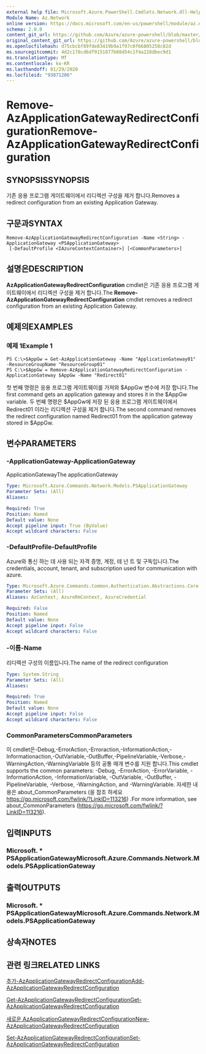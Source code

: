 ```yaml
---
external help file: Microsoft.Azure.PowerShell.Cmdlets.Network.dll-Help.xml
Module Name: Az.Network
online version: https://docs.microsoft.com/en-us/powershell/module/az.network/remove-azapplicationgatewayredirectconfiguration
schema: 2.0.0
content_git_url: https://github.com/Azure/azure-powershell/blob/master/src/Network/Network/help/Remove-AzApplicationGatewayRedirectConfiguration.md
original_content_git_url: https://github.com/Azure/azure-powershell/blob/master/src/Network/Network/help/Remove-AzApplicationGatewayRedirectConfiguration.md
ms.openlocfilehash: d75cbcbf89fde83419b9a1f97c0f66805258c82d
ms.sourcegitcommit: 4d2c178cd6df9151877b08d54c1f4a228dbec9d1
ms.translationtype: MT
ms.contentlocale: ko-KR
ms.lasthandoff: 01/29/2020
ms.locfileid: "93871286"
---
```

# <span data-ttu-id="9c396-101">Remove-AzApplicationGatewayRedirectConfiguration</span><span class="sxs-lookup"><span data-stu-id="9c396-101">Remove-AzApplicationGatewayRedirectConfiguration</span></span>

## <span data-ttu-id="9c396-102">SYNOPSIS</span><span class="sxs-lookup"><span data-stu-id="9c396-102">SYNOPSIS</span></span>
<span data-ttu-id="9c396-103">기존 응용 프로그램 게이트웨이에서 리디렉션 구성을 제거 합니다.</span><span class="sxs-lookup"><span data-stu-id="9c396-103">Removes a redirect configuration from an existing Application Gateway.</span></span>

## <span data-ttu-id="9c396-104">구문과</span><span class="sxs-lookup"><span data-stu-id="9c396-104">SYNTAX</span></span>

```
Remove-AzApplicationGatewayRedirectConfiguration -Name <String> -ApplicationGateway <PSApplicationGateway>
 [-DefaultProfile <IAzureContextContainer>] [<CommonParameters>]
```

## <span data-ttu-id="9c396-105">설명은</span><span class="sxs-lookup"><span data-stu-id="9c396-105">DESCRIPTION</span></span>
<span data-ttu-id="9c396-106">**AzApplicationGatewayRedirectConfiguration** cmdlet은 기존 응용 프로그램 게이트웨이에서 리디렉션 구성을 제거 합니다.</span><span class="sxs-lookup"><span data-stu-id="9c396-106">The **Remove-AzApplicationGatewayRedirectConfiguration** cmdlet removes a redirect configuration from an existing Application Gateway.</span></span>

## <span data-ttu-id="9c396-107">예제의</span><span class="sxs-lookup"><span data-stu-id="9c396-107">EXAMPLES</span></span>

### <span data-ttu-id="9c396-108">예제 1</span><span class="sxs-lookup"><span data-stu-id="9c396-108">Example 1</span></span>
```
PS C:\>$AppGw = Get-AzApplicationGateway -Name "ApplicationGateway01" -ResourceGroupName "ResourceGroup01"
PS C:\>$AppGw = Remove-AzApplicationGatewayRedirectConfiguration -ApplicationGateway $AppGw -Name "Redirect01"
```

<span data-ttu-id="9c396-109">첫 번째 명령은 응용 프로그램 게이트웨이를 가져와 $AppGw 변수에 저장 합니다.</span><span class="sxs-lookup"><span data-stu-id="9c396-109">The first command gets an application gateway and stores it in the $AppGw variable.</span></span>
<span data-ttu-id="9c396-110">두 번째 명령은 $AppGw에 저장 된 응용 프로그램 게이트웨이에서 Redirect01 이라는 리디렉션 구성을 제거 합니다.</span><span class="sxs-lookup"><span data-stu-id="9c396-110">The second command removes the redirect configuration named Redirect01 from the application gateway stored in $AppGw.</span></span>

## <span data-ttu-id="9c396-111">변수</span><span class="sxs-lookup"><span data-stu-id="9c396-111">PARAMETERS</span></span>

### <span data-ttu-id="9c396-112">-ApplicationGateway</span><span class="sxs-lookup"><span data-stu-id="9c396-112">-ApplicationGateway</span></span>
<span data-ttu-id="9c396-113">ApplicationGateway</span><span class="sxs-lookup"><span data-stu-id="9c396-113">The applicationGateway</span></span>

```yaml
Type: Microsoft.Azure.Commands.Network.Models.PSApplicationGateway
Parameter Sets: (All)
Aliases:

Required: True
Position: Named
Default value: None
Accept pipeline input: True (ByValue)
Accept wildcard characters: False
```

### <span data-ttu-id="9c396-114">-DefaultProfile</span><span class="sxs-lookup"><span data-stu-id="9c396-114">-DefaultProfile</span></span>
<span data-ttu-id="9c396-115">Azure와 통신 하는 데 사용 되는 자격 증명, 계정, 테 넌 트 및 구독입니다.</span><span class="sxs-lookup"><span data-stu-id="9c396-115">The credentials, account, tenant, and subscription used for communication with azure.</span></span>

```yaml
Type: Microsoft.Azure.Commands.Common.Authentication.Abstractions.Core.IAzureContextContainer
Parameter Sets: (All)
Aliases: AzContext, AzureRmContext, AzureCredential

Required: False
Position: Named
Default value: None
Accept pipeline input: False
Accept wildcard characters: False
```

### <span data-ttu-id="9c396-116">-이름</span><span class="sxs-lookup"><span data-stu-id="9c396-116">-Name</span></span>
<span data-ttu-id="9c396-117">리디렉션 구성의 이름입니다.</span><span class="sxs-lookup"><span data-stu-id="9c396-117">The name of the redirect configuration</span></span>

```yaml
Type: System.String
Parameter Sets: (All)
Aliases:

Required: True
Position: Named
Default value: None
Accept pipeline input: False
Accept wildcard characters: False
```

### <span data-ttu-id="9c396-118">CommonParameters</span><span class="sxs-lookup"><span data-stu-id="9c396-118">CommonParameters</span></span>
<span data-ttu-id="9c396-119">이 cmdlet은-Debug,-ErrorAction,-Erroraction,-InformationAction,-Informationaction,-OutVariable,-OutBuffer,-PipelineVariable,-Verbose,-WarningAction,-WarningVariable 등의 공통 매개 변수를 지원 합니다.</span><span class="sxs-lookup"><span data-stu-id="9c396-119">This cmdlet supports the common parameters: -Debug, -ErrorAction, -ErrorVariable, -InformationAction, -InformationVariable, -OutVariable, -OutBuffer, -PipelineVariable, -Verbose, -WarningAction, and -WarningVariable.</span></span> <span data-ttu-id="9c396-120">자세한 내용은 about_CommonParameters (을 참조 하세요 https://go.microsoft.com/fwlink/?LinkID=113216) .</span><span class="sxs-lookup"><span data-stu-id="9c396-120">For more information, see about_CommonParameters (https://go.microsoft.com/fwlink/?LinkID=113216).</span></span>

## <span data-ttu-id="9c396-121">입력</span><span class="sxs-lookup"><span data-stu-id="9c396-121">INPUTS</span></span>

### <span data-ttu-id="9c396-122">Microsoft. \* PSApplicationGateway</span><span class="sxs-lookup"><span data-stu-id="9c396-122">Microsoft.Azure.Commands.Network.Models.PSApplicationGateway</span></span>

## <span data-ttu-id="9c396-123">출력</span><span class="sxs-lookup"><span data-stu-id="9c396-123">OUTPUTS</span></span>

### <span data-ttu-id="9c396-124">Microsoft. \* PSApplicationGateway</span><span class="sxs-lookup"><span data-stu-id="9c396-124">Microsoft.Azure.Commands.Network.Models.PSApplicationGateway</span></span>

## <span data-ttu-id="9c396-125">상속자</span><span class="sxs-lookup"><span data-stu-id="9c396-125">NOTES</span></span>

## <span data-ttu-id="9c396-126">관련 링크</span><span class="sxs-lookup"><span data-stu-id="9c396-126">RELATED LINKS</span></span>

[<span data-ttu-id="9c396-127">추가-AzApplicationGatewayRedirectConfiguration</span><span class="sxs-lookup"><span data-stu-id="9c396-127">Add-AzApplicationGatewayRedirectConfiguration</span></span>](./Add-AzApplicationGatewayRedirectConfiguration.md)

[<span data-ttu-id="9c396-128">Get-AzApplicationGatewayRedirectConfiguration</span><span class="sxs-lookup"><span data-stu-id="9c396-128">Get-AzApplicationGatewayRedirectConfiguration</span></span>](./Get-AzApplicationGatewayRedirectConfiguration.md)

[<span data-ttu-id="9c396-129">새로운 AzApplicationGatewayRedirectConfiguration</span><span class="sxs-lookup"><span data-stu-id="9c396-129">New-AzApplicationGatewayRedirectConfiguration</span></span>](./New-AzApplicationGatewayRedirectConfiguration.md)

[<span data-ttu-id="9c396-130">Set-AzApplicationGatewayRedirectConfiguration</span><span class="sxs-lookup"><span data-stu-id="9c396-130">Set-AzApplicationGatewayRedirectConfiguration</span></span>](./Set-AzApplicationGatewayRedirectConfiguration.md)

